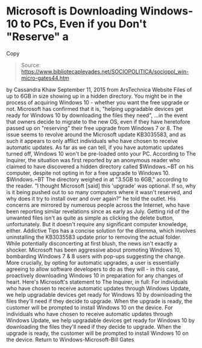 # Microsoft is Downloading Windows-10 to PCs, Even if you Don't "Reserve" a 
Copy

> Source: https://www.bibliotecapleyades.net/SOCIOPOLITICA/sociopol_win-micro-gates44.htm

by Cassandra Khaw September 11, 2015
from ArsTechnica Website
Files of up to 6GB in size
showing up in a hidden directory.
You might be in the process of acquiring Windows 10 - whether you want the free upgrade or not.
Microsoft has confirmed that it is,
"helping upgradable devices get ready for Windows 10 by downloading the files they need",
...in the event that owners decide to migrate to the new OS, even if they have heretofore passed up on "reserving" their free upgrade from Windows 7 or 8.
The issue seems to revolve around the Microsoft update KB3035583, and as such it appears to only afflict individuals who have chosen to receive automatic updates.
As far as we can tell, if you have automatic updates turned off, Windows 10 won't be pre-loaded onto your PC.
According to The Inquirer, the situation was first reported by an anonymous reader who claimed to have discovered a hidden directory called $Windows.~BT on his computer, despite not opting in for a free upgrade to Windows 10.
$Windows.~BT
The directory weighed in at "3.5GB to 6GB," according to the reader.
"I thought Microsoft [said] this 'upgrade' was optional. If so, why is it being pushed out to so many computers where it wasn't reserved, and why does it try to install over and over again?" he told the outlet.
His concerns are mirrored by numerous people across the Internet, who have been reporting similar revelations since as early as July.
Getting rid of the unwanted files isn't as quite as simple as clicking the delete button, unfortunately. But it doesn't require any significant computer knowledge, either.
Addictive Tips has a concise solution for the dilemma, which involves uninstalling the KB3035583 update prior to removing the actual folder.
While potentially disconcerting at first blush, the news isn't exactly a shocker. Microsoft has been aggressive about promoting Windows 10, bombarding Windows 7 & 8 users with pop-ups suggesting the change.
More crucially, by opting for automatic upgrades, a user is essentially agreeing to allow software developers to do as they will - in this case, proactively downloading Windows 10 in preparation for any changes of heart.
Here's Microsoft's statement to The Inquirer, in full:
For individuals who have chosen to receive automatic updates through Windows Update, we help upgradable devices get ready for Windows 10 by downloading the files they'll need if they decide to upgrade. When the upgrade is ready, the customer will be prompted to install Windows 10 on the device.
For individuals who have chosen to receive automatic updates through Windows Update, we help upgradable devices get ready for Windows 10 by downloading the files they'll need if they decide to upgrade.
When the upgrade is ready, the customer will be prompted to install Windows 10 on the device.
Return to Windows-Microsoft-Bill Gates
